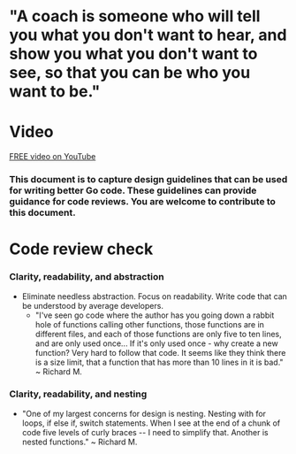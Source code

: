 # "A coach is someone who will tell you what you don't want to hear, and show you what you don't want to see, so that you can be who you want to be."

# Video
[FREE video on YouTube](https://youtu.be/WkQFrctSDsc)

### This document is to capture **design guidelines** that can be used for writing better Go code. These guidelines can provide guidance for code reviews. You are welcome to contribute to this document.

# Code review check

### Clarity, readability, and abstraction
- Eliminate needless abstraction. Focus on readability. Write code that can be understood by average developers.
    - "I've seen go code where the author has you going down a rabbit hole of functions calling other functions, those functions are in different files, and each of those functions are only five to ten lines, and are only used once... If it's only used once - why create a new function? Very hard to follow that code. It seems like they think there is a size limit, that a function that has more than 10 lines in it is bad." ~ Richard M.

### Clarity, readability, and nesting
- "One of my largest concerns for design is nesting. Nesting with for loops, if else if, switch statements. When I see at the end of a chunk of code five levels of curly braces -- I need to simplify that. Another is nested functions." ~ Richard M. 